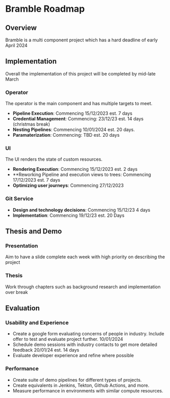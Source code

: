 # Bramble Roadmap

## Overview

Bramble is a multi component project which has a hard deadline of early April 2024

## Implementation

Overall the implementation of this project will be completed by mid-late March

### Operator

The operator is the main component and has multiple targets to meet.

- **Pipeline Execution**: Commencing 15/12/2023 est. 7 days
- **Credential Management**: Commencing: 23/12/23 est. 14 days (christmas break)
- **Nesting Pipelines**: Commencing 10/01/2024 est. 20 days.
- **Paramaterization**: Commencing: TBD est. 20 days

### UI

The UI renders the state of custom resources.

- **Rendering Execution**: Commencing 15/12/2023 est. 2 days
- \*\*Reworking Pipeline and execution views to trees: Commencing 17/12/2023 est. 7 days
- **Optimizing user journeys**: Commencing 27/12/2023

### Git Service

- **Design and technology decisions**: Commencing 15/12/23 4 days
- **Implementation**: Commencing 19/12/23 est. 20 Days

## Thesis and Demo

### Presentation

Aim to have a slide complete each week with high priority on describing the project

### Thesis

Work through chapters such as background research and implementation over break

## Evaluation

### Usability and Experience

- Create a google form evaluating concerns of people in industry. Include offer to test and evaluate project further. 10/01/2024
- Schedule demo sessions with industry contacts to get more detailed feedback 20/01/24 est. 14 days
- Evaluate developer experience and refine where possible

### Performance

- Create suite of demo pipelines for different types of projects.
- Create equivalents in Jenkins, Tekton, Github Actions, and more.
- Measure performance in environments with similar compute resources.
